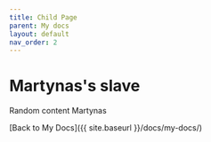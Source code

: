 ```yaml
---
title: Child Page
parent: My docs
layout: default
nav_order: 2
---
```


# Martynas's slave

Random content Martynas

[Back to My Docs]({{ site.baseurl }}/docs/my-docs/)
